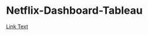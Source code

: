 # Netflix-Dashboard-Tableau
[Link Text]([http://www.example.com](https://public.tableau.com/app/profile/tarakesh.prawin/viz/Netflix_16972692113710/Dashboard1?publish=yes)https://public.tableau.com/app/profile/tarakesh.prawin/viz/Netflix_16972692113710/Dashboard1?publish=yes)
